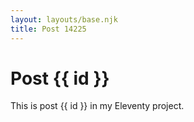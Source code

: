 ```yaml
---
layout: layouts/base.njk
title: Post 14225
---
```


# Post {{ id }}

This is post {{ id }} in my Eleventy project.
